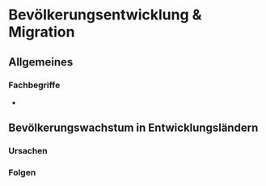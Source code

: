 # Bevölkerungsentwicklung & Migration

## Allgemeines 

### Fachbegriffe
- 



## Bevölkerungswachstum in Entwicklungsländern

### Ursachen

### Folgen
<!--stackedit_data:
eyJoaXN0b3J5IjpbLTE4MTY5Nzg3NjQsLTYwOTY5Njc3OSwtNz
UyMTYwODcxXX0=
-->